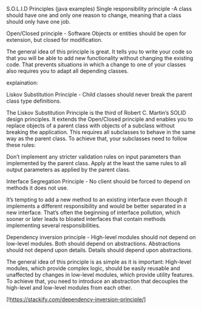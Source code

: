 S.O.L.I.D Principles (java examples)
Single responsibility principle -A class should have one and only one reason to change, meaning that a class should only have one job.

Open/Closed principle - Software Objects or entities should be open for extension, but closed for modification.

  The general idea of this principle is great. It tells you to write your code so that you will be able to add new functionality without changing the existing code. That prevents situations in which a change to one of your classes also requires you to adapt all depending classes.

explaination:

Liskov Substitution Principle - Child classes should never break the parent class type definitions.

  The Liskov Substitution Principle is the third of Robert C. Martin’s SOLID design principles. It extends the Open/Closed principle and enables you to replace objects of a parent class with objects of a subclass without breaking the application. This requires all subclasses to behave in the same way as the parent class. To achieve that, your subclasses need to follow these rules:

  Don’t implement any stricter validation rules on input parameters than implemented by the parent class.
  Apply at the least the same rules to all output parameters as applied by the parent class.

Interface Segregation Principle - No client should be forced to depend on methods it does not use.

It’s tempting to add a new method to an existing interface even though it implements a different responsibility and would be better separated in a new interface. That’s often the beginning of interface pollution, which sooner or later leads to bloated interfaces that contain methods implementing several responsibilities.

Dependency inversion principle - High-level modules should not depend on low-level modules. Both should depend on abstractions. Abstractions should not depend upon details. Details should depend upon abstractions.

The general idea of this principle is as simple as it is important: High-level modules, which provide complex logic, should be easily reusable and unaffected by changes in low-level modules, which provide utility features. To achieve that, you need to introduce an abstraction that decouples the high-level and low-level modules from each other.

[!https://stackify.com/dependency-inversion-principle/]
